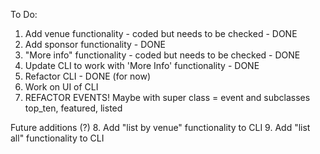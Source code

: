 To Do:

1. Add venue functionality - coded but needs to be checked - DONE
2. Add sponsor functionality - DONE
3. "More info" functionality - coded but needs to be checked - DONE
4. Update CLI to work with 'More Info' functionality - DONE
5. Refactor CLI - DONE (for now)
6. Work on UI of CLI
7. REFACTOR EVENTS! Maybe with super class = event and subclasses top_ten, featured, listed

Future additions (?)
8. Add "list by venue" functionality to CLI
9. Add "list all" functionality to CLI
